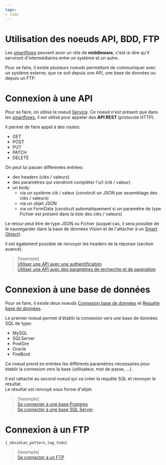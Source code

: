 ```yaml
---
tags:
- todo
---
```

   
# Utilisation des noeuds API, BDD, FTP   
   
Les [smartflows](../_glossaire/Glossaire.md) peuvent avoir un rôle de **middleware**, c'est-à-dire qu'il serviront d'intermédiaires entre un système et un autre.   
   
Pour se faire, il existe plusieurs noeuds permettant de communiquer avec un système externe, que ce soit depuis une API, une base de données ou depuis un FTP.   
   
# Connexion à une API   
   
Pour se faire, on utilise le noeud [Service](../R%C3%A9f%C3%A9rences%20des%20noeuds/Service.md). Ce noeud n'est présent que dans les [smartflows](../_glossaire/Glossaire.md), il est utilisé pour appeler des **API REST** (protocole HTTP).   
   
Il permet de faire appel à des routes:   
   
- GET   
- POST   
- PUT   
- PATCH   
- DELETE   
   
On peut lui passer différentes entrées:   
   
- des headers (clés / valeurs)   
- des paramètres qui viendront compléter l'url (clé / valeur)   
- un body   
	- via un système clé / valeur (construit un JSON par assemblage des clés / valeurs)   
	- via un objet JSON   
	- via un FormData (construit automatiquement si un paramètre de type Fichier est présent dans la liste des clés / valeurs)   
   
Le retour peut être de type JSON ou Fichier (auquel cas, il sera possible de le sauvegarder dans la base de données Vision et de l'attacher à un [Smart Object](../_glossaire/Glossaire.md)).   
   
Il est également possible de renvoyer les headers de la réponse (section avancé).   
   
>[!exemple]   
>[Utiliser une API avec une authentification](/not_created.md)   
>[Utiliser une API avec des paramètres de recherche et de pagination](/not_created.md)   
   
# Connexion à une base de données   
   
Pour se faire, il existe deux noeuds [Connexion base de données](../R%C3%A9f%C3%A9rences%20des%20noeuds/Connexion%20base%20de%20donn%C3%A9es.md) et [Requête base de données](../R%C3%A9f%C3%A9rences%20des%20noeuds/Requ%C3%AAte%20base%20de%20donn%C3%A9es.md).   
   
Le premier noeud permet d'établir la connexion vers une base de données SQL de type:   
   
- MySQL   
- SQLServer   
- PostGre   
- Oracle   
- FireBord   
   
Ce noeud prend en entrées les différents paramètres nécessaires pour établir la connexion vers la base (utilisateur, mot de passe, ...).   
   
Il est rattaché au second noeud qui va créer la requête SQL et renvoyer le résultat.   
Le résultat est renvoyé sous forme d'objet.   
   
>[!exemple]   
>[Se connecter à une base Postgres](../06%20-%20Smartflows%2C%20connecter%20vos%20apps/Smartflows%20typiques/Se%20connecter%20%C3%A0%20une%20base%20Postgres.md)   
>[Se connecter à une base SQL Server](../06%20-%20Smartflows%2C%20connecter%20vos%20apps/Smartflows%20typiques/Se%20connecter%20%C3%A0%20une%20base%20SQL%20Server.md)   
   
# Connexion à un FTP   
   
`{_obsidian_pattern_tag_todo}`    
   
>[!exemple]   
>[Se connecter à un FTP](../06%20-%20Smartflows%2C%20connecter%20vos%20apps/Smartflows%20typiques/Se%20connecter%20%C3%A0%20un%20FTP.md)